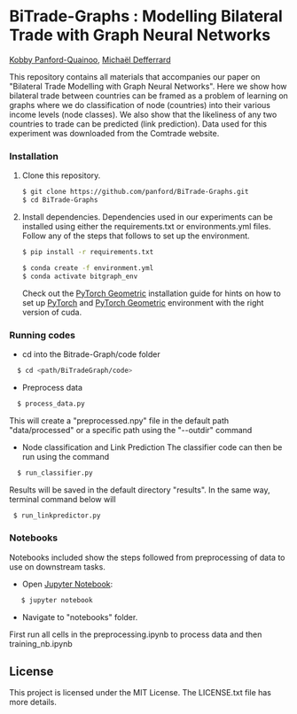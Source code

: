 # BiTrade-Graphs : Modelling Bilateral Trade with Graph Neural Networks

[Kobby Panford-Quainoo][panford], [Michaël Defferrard][mdeff]

[panford]: https://panford.github.io/kobby
[mdeff]: http://deff.ch

This repository contains all materials that accompanies our paper on "Bilateral Trade Modelling with Graph Neural Networks".
Here we show how bilateral trade between countries can be framed as a problem of learning on graphs where we do classification of node (countries) into their various income levels (node classes).
We also show that the likeliness of any two countries to trade can be predicted (link prediction). 
Data used for this experiment was downloaded from the Comtrade website.

### Installation
1. Clone this repository.
   ```sh
   $ git clone https://github.com/panford/BiTrade-Graphs.git
   $ cd BiTrade-Graphs
   ```

2. Install dependencies.
Dependencies used in our experiments can be installed using either the requirements.txt or environments.yml files. Follow any of the steps that follows to set up the environment. 
   
   ```sh
   $ pip install -r requirements.txt
   ```
 
   ```sh
   $ conda create -f environment.yml
   $ conda activate bitgraph_env
   ```
   Check out the [PyTorch Geometric](https://pytorch-geometric.readthedocs.io/en/latest/notes/installation.html#)  installation guide for hints on how to set up [PyTorch](https://pytorch.org/) and [PyTorch Geometric](https://pytorch-geometric.readthedocs.io/en/latest/index.html)  environment with the right version of cuda.
### Running codes
* cd into the Bitrade-Graph/code folder
 ```sh
   $ cd <path/BiTradeGraph/code>
  ```
* Preprocess data
 ```sh
   $ process_data.py 
  ```
  This will create a "preprocessed.npy" file in the default path "data/processed" or a specific path using the "--outdir" command 
* Node classification and Link Prediction
   The classifier code can then be run using the command
 ```sh
   $ run_classifier.py 
  ```
  Results will be saved in the default directory "results". In the same way, terminal command below will  
   ```sh
    $ run_linkpredictor.py
   ```
  

### Notebooks
Notebooks included show the steps followed from preprocessing of data to use on downstream tasks. 
* Open [Jupyter Notebook](https://jupyter.org/):
```sh 
   $ jupyter notebook 
   ```
* Navigate to "notebooks" folder. 

First run all cells in the preprocessing.ipynb to process data and then training_nb.ipynb 
## License
This project is licensed under the MIT License. The LICENSE.txt file has more details.
